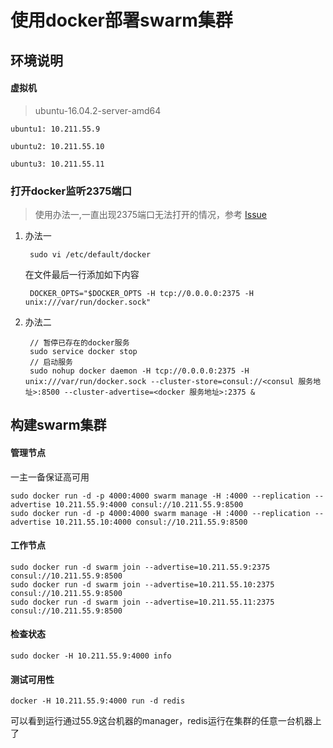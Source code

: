 # 使用docker部署swarm集群

## 环境说明

#### 虚拟机
>ubuntu-16.04.2-server-amd64

    ubuntu1: 10.211.55.9

    ubuntu2: 10.211.55.10

    ubuntu3: 10.211.55.11

### 打开docker监听2375端口
> 使用办法一,一直出现2375端口无法打开的情况，参考 [Issue](https://github.com/docker/swarm/issues/2704)

1. 办法一

		sudo vi /etc/default/docker
    
	在文件最后一行添加如下内容

    	DOCKER_OPTS="$DOCKER_OPTS -H tcp://0.0.0.0:2375 -H unix:///var/run/docker.sock"
    	
2. 办法二
	
		// 暂停已存在的docker服务
		sudo service docker stop
		// 启动服务
		sudo nohup docker daemon -H tcp://0.0.0.0:2375 -H unix:///var/run/docker.sock --cluster-store=consul://<consul 服务地址>:8500 --cluster-advertise=<docker 服务地址>:2375 &
    
## 构建swarm集群


#### 管理节点
一主一备保证高可用

    sudo docker run -d -p 4000:4000 swarm manage -H :4000 --replication --advertise 10.211.55.9:4000 consul://10.211.55.9:8500
    sudo docker run -d -p 4000:4000 swarm manage -H :4000 --replication --advertise 10.211.55.10:4000 consul://10.211.55.9:8500
    
#### 工作节点

    sudo docker run -d swarm join --advertise=10.211.55.9:2375 consul://10.211.55.9:8500
    sudo docker run -d swarm join --advertise=10.211.55.10:2375 consul://10.211.55.9:8500
    sudo docker run -d swarm join --advertise=10.211.55.11:2375 consul://10.211.55.9:8500
    
#### 检查状态

    sudo docker -H 10.211.55.9:4000 info
    
#### 测试可用性

	docker -H 10.211.55.9:4000 run -d redis

可以看到运行通过55.9这台机器的manager，redis运行在集群的任意一台机器上了